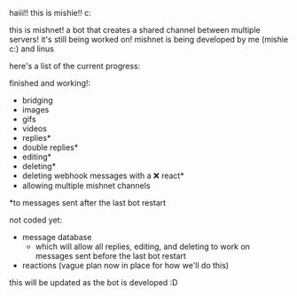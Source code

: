 haiii!! this is mishie!! c:

this is mishnet! a bot that creates a shared channel between multiple servers! it's still being worked on!
mishnet is being developed by me (mishie c:) and linus

here's a list of the current progress:

finished and working!:
- bridging
- images
- gifs
- videos
- replies*
- double replies*
- editing*
- deleting*
- deleting webhook messages with a :x: react*
- allowing multiple mishnet channels

*to messages sent after the last bot restart

not coded yet:
- message database
  - which will allow all replies, editing, and deleting to work on messages sent before the last bot restart
- reactions (vague plan now in place for how we'll do this)

this will be updated as the bot is developed :D

